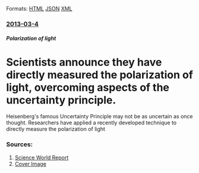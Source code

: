 
Formats: [HTML](/news/2013/03/4/scientists-announce-they-have-directly-measured-the-polarization-of-light-overcoming-aspects-of-the-uncertainty-principle.html)  [JSON](/news/2013/03/4/scientists-announce-they-have-directly-measured-the-polarization-of-light-overcoming-aspects-of-the-uncertainty-principle.json)  [XML](/news/2013/03/4/scientists-announce-they-have-directly-measured-the-polarization-of-light-overcoming-aspects-of-the-uncertainty-principle.xml)  

### [2013-03-4](/news/2013/03/4/index.md)

##### Polarization of light
# Scientists announce they have directly measured the polarization of light, overcoming aspects of the uncertainty principle. 

Heisenberg&#039;s famous Uncertainty Principle may not be as uncertain as once thought. Researchers have applied a recently developed technique to directly measure the polarization of light


### Sources:

1. [Science World Report](http://www.scienceworldreport.com/articles/5347/20130304/new-discovery-challenges-heisenbergs-uncertainty-principle-advancing-quantum-mechanics.htm)
1. [Cover Image](http://images.scienceworldreport.com/data/images/full/3865/heisenberg-s-uncertainty-principle.jpg)
